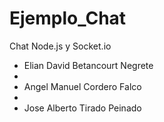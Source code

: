 # Ejemplo_Chat
Chat Node.js y Socket.io

- Elian David Betancourt Negrete
- 
- Angel Manuel Cordero Falco
- 
- Jose Alberto Tirado Peinado

